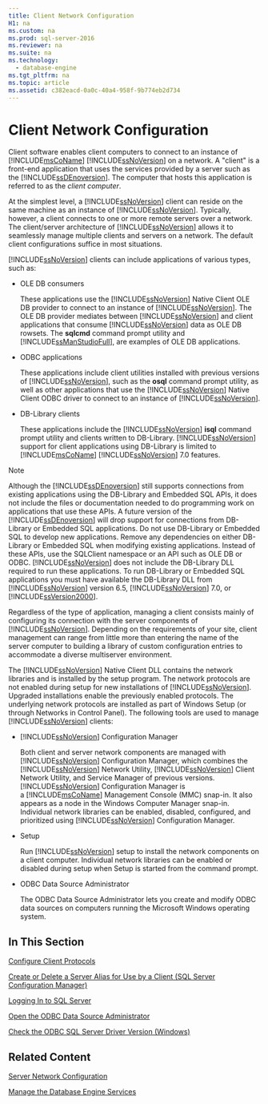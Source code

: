 ```yaml
---
title: Client Network Configuration
H1: na
ms.custom: na
ms.prod: sql-server-2016
ms.reviewer: na
ms.suite: na
ms.technology: 
  - database-engine
ms.tgt_pltfrm: na
ms.topic: article
ms.assetid: c382eacd-0a0c-40a4-958f-9b774eb2d734
---
```

# Client Network Configuration
  Client software enables client computers to connect to an instance of [!INCLUDE[msCoName](../../Token/Other/msCoName_md.md)] [!INCLUDE[ssNoVersion](../../Token/Other/ssNoVersion_md.md)] on a network. A "client" is a front\-end application that uses the services provided by a server such as the [!INCLUDE[ssDEnoversion](../../Token/Other/ssDEnoversion_md.md)]. The computer that hosts this application is referred to as the *client computer*.  
  
 At the simplest level, a [!INCLUDE[ssNoVersion](../../Token/Other/ssNoVersion_md.md)] client can reside on the same machine as an instance of [!INCLUDE[ssNoVersion](../../Token/Other/ssNoVersion_md.md)]. Typically, however, a client connects to one or more remote servers over a network. The client\/server architecture of [!INCLUDE[ssNoVersion](../../Token/Other/ssNoVersion_md.md)] allows it to seamlessly manage multiple clients and servers on a network. The default client configurations suffice in most situations.  
  
 [!INCLUDE[ssNoVersion](../../Token/Other/ssNoVersion_md.md)] clients can include applications of various types, such as:  
  
-   OLE DB consumers  
  
     These applications use the [!INCLUDE[ssNoVersion](../../Token/Other/ssNoVersion_md.md)] Native Client OLE DB provider to connect to an instance of [!INCLUDE[ssNoVersion](../../Token/Other/ssNoVersion_md.md)]. The OLE DB provider mediates between [!INCLUDE[ssNoVersion](../../Token/Other/ssNoVersion_md.md)] and client applications that consume [!INCLUDE[ssNoVersion](../../Token/Other/ssNoVersion_md.md)] data as OLE DB rowsets. The **sqlcmd** command prompt utility and [!INCLUDE[ssManStudioFull](../../Token/Other/ssManStudioFull_md.md)], are examples of OLE DB applications.  
  
-   ODBC applications  
  
     These applications include client utilities installed with previous versions of [!INCLUDE[ssNoVersion](../../Token/Other/ssNoVersion_md.md)], such as the **osql** command prompt utility, as well as other applications that use the [!INCLUDE[ssNoVersion](../../Token/Other/ssNoVersion_md.md)] Native Client ODBC driver to connect to an instance of [!INCLUDE[ssNoVersion](../../Token/Other/ssNoVersion_md.md)].  
  
-   DB\-Library clients  
  
     These applications include the [!INCLUDE[ssNoVersion](../../Token/Other/ssNoVersion_md.md)] **isql** command prompt utility and clients written to DB\-Library. [!INCLUDE[ssNoVersion](../../Token/Other/ssNoVersion_md.md)] support for client applications using DB\-Library is limited to [!INCLUDE[msCoName](../../Token/Other/msCoName_md.md)] [!INCLUDE[ssNoVersion](../../Token/Other/ssNoVersion_md.md)] 7.0 features.  
  
> [!NOTE]  
>  Although the [!INCLUDE[ssDEnoversion](../../Token/Other/ssDEnoversion_md.md)] still supports connections from existing applications using the DB\-Library and Embedded SQL APIs, it does not include the files or documentation needed to do programming work on applications that use these APIs. A future version of the [!INCLUDE[ssDEnoversion](../../Token/Other/ssDEnoversion_md.md)] will drop support for connections from DB\-Library or Embedded SQL applications. Do not use DB\-Library or Embedded SQL to develop new applications. Remove any dependencies on either DB\-Library or Embedded SQL when modifying existing applications. Instead of these APIs, use the SQLClient namespace or an API such as OLE DB or ODBC. [!INCLUDE[ssNoVersion](../../Token/Other/ssNoVersion_md.md)] does not include the DB\-Library DLL required to run these applications. To run DB\-Library or Embedded SQL applications you must have available the DB\-Library DLL from [!INCLUDE[ssNoVersion](../../Token/Other/ssNoVersion_md.md)] version 6.5, [!INCLUDE[ssNoVersion](../../Token/Other/ssNoVersion_md.md)] 7.0, or [!INCLUDE[ssVersion2000](../../Token/Other/ssVersion2000_md.md)].  
  
 Regardless of the type of application, managing a client consists mainly of configuring its connection with the server components of [!INCLUDE[ssNoVersion](../../Token/Other/ssNoVersion_md.md)]. Depending on the requirements of your site, client management can range from little more than entering the name of the server computer to building a library of custom configuration entries to accommodate a diverse multiserver environment.  
  
 The [!INCLUDE[ssNoVersion](../../Token/Other/ssNoVersion_md.md)] Native Client DLL contains the network libraries and is installed by the setup program. The network protocols are not enabled during setup for new installations of [!INCLUDE[ssNoVersion](../../Token/Other/ssNoVersion_md.md)]. Upgraded installations enable the previously enabled protocols. The underlying network protocols are installed as part of Windows Setup \(or through Networks in Control Panel\). The following tools are used to manage [!INCLUDE[ssNoVersion](../../Token/Other/ssNoVersion_md.md)] clients:  
  
-   [!INCLUDE[ssNoVersion](../../Token/Other/ssNoVersion_md.md)] Configuration Manager  
  
     Both client and server network components are managed with [!INCLUDE[ssNoVersion](../../Token/Other/ssNoVersion_md.md)] Configuration Manager, which combines the [!INCLUDE[ssNoVersion](../../Token/Other/ssNoVersion_md.md)] Network Utility, [!INCLUDE[ssNoVersion](../../Token/Other/ssNoVersion_md.md)] Client Network Utility, and Service Manager of previous versions. [!INCLUDE[ssNoVersion](../../Token/Other/ssNoVersion_md.md)] Configuration Manager is a [!INCLUDE[msCoName](../../Token/Other/msCoName_md.md)] Management Console \(MMC\) snap\-in. It also appears as a node in the Windows Computer Manager snap\-in. Individual network libraries can be enabled, disabled, configured, and prioritized using [!INCLUDE[ssNoVersion](../../Token/Other/ssNoVersion_md.md)] Configuration Manager.  
  
-   Setup  
  
     Run [!INCLUDE[ssNoVersion](../../Token/Other/ssNoVersion_md.md)] setup to install the network components on a client computer. Individual network libraries can be enabled or disabled during setup when Setup is started from the command prompt.  
  
-   ODBC Data Source Administrator  
  
     The ODBC Data Source Administrator lets you create and modify ODBC data sources on computers running the Microsoft Windows operating system.  
  
## In This Section  
 [Configure Client Protocols](../../Topics/TopicNameNotContainA/Configure-Client-Protocols.md)  
  
 [Create or Delete a Server Alias for Use by a Client &#40;SQL Server Configuration Manager&#41;](../../Topics/TopicNameContainA/Create-or-Delete-a-Server-Alias-for-Use-by-a-Client--SQL-Server-Configuration-Manager-.md)  
  
 [Logging In to SQL Server](../../Topics/TopicNameNotContainA/Logging-In-to-SQL-Server.md)  
  
 [Open the ODBC Data Source Administrator](../../Topics/TopicNameNotContainA/Open-the-ODBC-Data-Source-Administrator.md)  
  
 [Check the ODBC SQL Server Driver Version &#40;Windows&#41;](../../Topics/TopicNameNotContainA/Check-the-ODBC-SQL-Server-Driver-Version--Windows-.md)  
  
## Related Content  
 [Server Network Configuration](../../Topics/TopicNameNotContainA/Server-Network-Configuration.md)  
  
 [Manage the Database Engine Services](../../Topics/TopicNameNotContainA/Manage-the-Database-Engine-Services.md)  
  
  